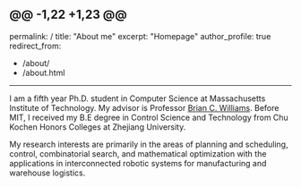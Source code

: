 @@ -1,22 +1,23 @@
---
permalink: /
title: "About me"
excerpt: "Homepage"
author_profile: true
redirect_from: 
  - /about/
  - /about.html
---
I am a fifth year Ph.D. student in Computer Science at Massachusetts Institute of Technology. My advisor is Professor [Brian C. Williams](http://people.csail.mit.edu/williams/Web%20site/williams.shtml). Before MIT, I received my B.E degree in Control Science and Technology from Chu Kochen Honors Colleges at Zhejiang University.

My research interests are primarily in the areas of planning and scheduling, control, combinatorial search, and mathematical optimization with the applications in interconnected robotic systems for manufacturing and warehouse logistics. 

